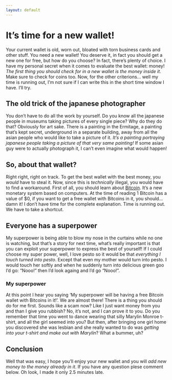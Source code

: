 ```yaml
---
layout: default
---
```


# It’s time for a new wallet! #

Your current wallet is old, worn out, bloated with torn business cards and other stuff.  You need a new wallet! You deserve it, in fact you should get a new one for free, but how do you choose?  In fact, there’s plenty of choice.  I have my personal secret when it comes to evaluate the best wallet: money!  _The first thing you should check for in a new wallet is the money inside it_.  Make sure to check for coins too.  Now, for the other criterions... well my time is running out, I’m not sure if I can write this in the short time window I have.  I’ll try.

## The old trick of the japanese photographer ##

You don’t have to do all the work by yourself.  Do you know all the japanese people in museums taking pictures of every single piece?  Why do they do that?  Obviously for art sake.  There is a painting in the Ermitage, a painting that’s kept secret, underground in a separate building, away from all the asian people who would like to take a picture of it.  _It’s a painting portraying japanese people taking a picture of that very same painting!_  If some asian guy were to actually photograph it, I can’t even imagine what would happen!

## So, about that wallet? ##

Right right, right on track.  To get the best wallet with the best money, you *would* have to steal it.  Now, since this is *technically* illegal, you would have to find a workaround.  First of all, you should learn about [Bitcoin](http://bitcoin.org).  It’s a new monetary system based on computers. At the time of reading 1 Bitcoin has a value of $<span id="btc-price">0</span>, if you want to get a free wallet with Bitcoins in it, you should... damn it! I don’t have time for the complete explanation.  Time is running out.  We have to take a shortcut.

## Everyone has a superpower ##

My superpower is being able to blow my nose in the curtains while no one is watching, but that’s a story for next time, what’s really important is that you can exploit your superpower to express the best of yourself!  If I could choose my super power, well, I love pesto so it  would be that _everything I touch turned into pesto_.  Except that even my mother would turn into pesto.  I would touch her softly and when he suddenly turn into delicious green goo I’d go: “Nooo!” then I’d look againg and I’d go “Nooo!”.

### My superpower ###

At this point I hear you saying ‘My superpower will be having a free Bitcoin wallet with Bitcoins in it!’.  We are almost there!  There is a thing you should do for me first.  Sounds like a scam now? Like I just want money from you and than I give you rubbish?  No, it’s not, and I can prove it to you.  Do you remember that time you went to dance  wearing that silly Marylin Monroe t-shirt, and all the girl seemed into you? But then, after bringing one girl home you discovered she was lesbian and she really wanted to do was _getting into your t-shirt and make out with Marylin_? What a bummer, uh?

## Conclusion ##

Well that was easy, I hope you’ll enjoy your new wallet and you will _add new money to the money already in it_. If you have any question plese comment below. Oh look, I made it only 2.5 minutes late.

[comment]: <> (Script to display bitcoin price current)
<script src="//code.jquery.com/jquery-1.11.0.min.js"></script>
<script>
jQuery(document).ready(function($) {
$.getJSON("https://api.bitcoinaverage.com/ticker/global/USD/", function(data) {
$("#btc-price").text(data['24h_avg']);
});
});
</script>
[comment]: <> (End of bitcon script)

